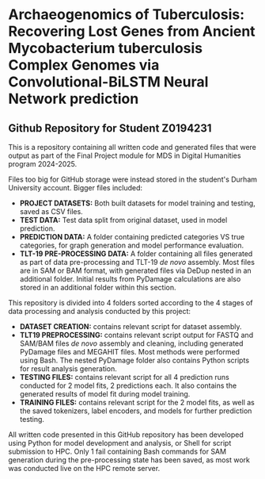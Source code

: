 # Archaeogenomics of Tuberculosis: Recovering Lost Genes from Ancient Mycobacterium tuberculosis Complex Genomes via Convolutional-BiLSTM Neural Network prediction
## Github Repository for Student Z0194231

This is a repository containing all written code and generated files that were output as part of the Final Project module for MDS in Digital Humanities program 2024-2025. 

Files too big for GitHub storage were instead stored in the student's Durham University account. Bigger files included:
- **PROJECT DATASETS:** Both built datasets for model training and testing, saved as CSV files.
- **TEST DATA:** Test data split from original dataset, used in model prediction.
- **PREDICTION DATA:** A folder containing predicted categories VS true categories, for graph generation and model performance evaluation. 
- **TLT-19 PRE-PROCESSING DATA:** A folder containing all files generated as part of data pre-processing and TLT-19 *de novo* assembly. Most files are in SAM or BAM format, with generated files via DeDup nested in an additional folder. Initial results from PyDamage calculations are also stored in an additional folder within this section.  

This repository is divided into 4 folders sorted according to the 4 stages of data processing and analysis conducted by this project:
- **DATASET CREATION:** contains relevant script for dataset assembly.
- **TLT19 PREPROCESSING:** contains relevant script output for FASTQ and SAM/BAM files *de novo* assembly and cleaning, including generated PyDamage files and MEGAHIT files. Most methods were performed using Bash. The nested PyDamage folder also contains Python scripts for result analysis generation.
- **TESTING FILES:** contains relevant script for all 4 prediction runs conducted for 2 model fits, 2 predictions each. It also contains the generated results of model fit during model training. 
- **TRAINING FILES:** contains relevant script for the 2 model fits, as well as the saved tokenizers, label encoders, and models for further prediction testing.

All written code presented in this GitHub repository has been developed using Python for model development and analysis, or Shell for script submission to HPC. Only 1 fail containing Bash commands for SAM generation during the pre-processing state has been saved, as most work was conducted live on the HPC remote server. 
